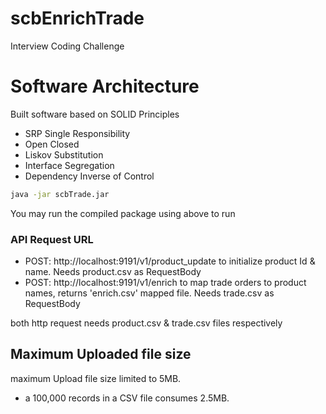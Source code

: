 # scbEnrichTrade
Interview Coding Challenge

# Software Architecture
Built software based on SOLID Principles
- SRP Single Responsibility
- Open Closed
- Liskov Substitution
- Interface Segregation
- Dependency Inverse of Control


```bash
java -jar scbTrade.jar
```
You may run the compiled package using above to run

### API Request URL
- POST: http://localhost:9191/v1/product_update to initialize product Id & name. Needs product.csv as RequestBody
- POST: http://localhost:9191/v1/enrich to map trade orders to product names, returns 'enrich.csv' mapped file. Needs trade.csv as RequestBody

both http request needs product.csv & trade.csv files respectively

## Maximum Uploaded file size
maximum Upload file size limited to 5MB.
- a 100,000 records in a CSV file consumes 2.5MB.
